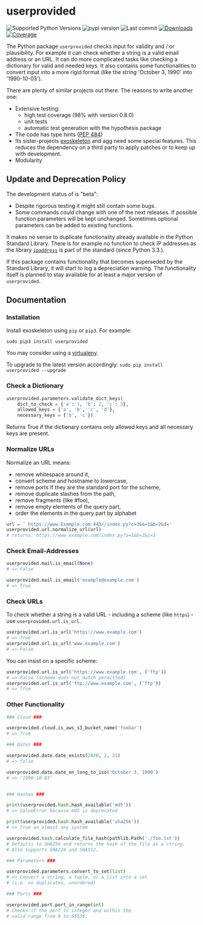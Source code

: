 # userprovided

![Supported Python Versions](https://img.shields.io/pypi/pyversions/userprovided)
![pypi version](https://img.shields.io/pypi/v/userprovided)
![Last commit](https://img.shields.io/github/last-commit/RuedigerVoigt/userprovided)
[![Downloads](https://pepy.tech/badge/userprovided)](https://pepy.tech/project/userprovided)
[![Coverage](https://img.shields.io/badge/coverage-98%25-brightgreen)](https://www.ruediger-voigt.eu/coverage/userprovided/index.html)

The Python package `userprovided` checks input for validity and / or plausibility. For example it can check whether a string is a valid email address or an URL. It can do more complicated tasks like checking a dictionary for valid and needed keys. It also contains some functionalities to convert input into a more rigid format (like the string 'October 3, 1990' into '1990-10-03').

There are plenty of similar projects out there. The reasons to write another one:
* Extensive testing:
    * high test coverage (98% with version 0.8.0)
    * unit tests
    * automatic test generation with the hypothesis package
* The code has type hints ([PEP 484](https://www.python.org/dev/peps/pep-0484/))
* Its sister-projects [exoskeleton](https://github.com/RuedigerVoigt/exoskeleton "GitHub Repository of exoskeleton") and agg need some special features. This reduces the dependency on a third party to apply patches or to keep up with development.
* Modularity


## Update and Deprecation Policy

The development status of is "beta":
* Despite rigorous testing it might still contain some bugs.
* Some commands *could* change with one of the next releases. If possible function parameters will be kept unchanged. Sometimes optional parameters can be added to existing functions.

It makes no sense to duplicate functionality already available in the Python Standard Library. There is for example no function to check IP addresses as the library [`ipaddress`](https://docs.python.org/3/library/ipaddress.html "documentation for the ipaddress library") is part of the standard (since Python 3.3.).

If this package contains functionality that becomes superseded by the Standard Library, it will start to log a depreciation warning. The functionality itself is planned to stay available for at least a major version of `userprovided`.

## Documentation

### Installation

Install exoskeleton using `pip` or `pip3`. For example:

```sudo pip3 install userprovided```

You may consider using a [virtualenv](https://virtualenv.pypa.io/en/latest/userguide/ "Documentation").

To upgrade to the latest version accordingly:
```sudo pip install userprovided --upgrade```

### Check a Dictionary

```python
userprovided.parameters.validate_dict_keys(
    dict_to_check = {'a': 1, 'b': 2, 'c': 3},
    allowed_keys = {'a', 'b', 'c', 'd'},
    necessary_keys = {'b', 'c'})
```
Returns True if the dictionary contains only allowed keys and all necessary keys are present.

### Normalize URLs

Normalize an URL means:
  * remove whitespace around it,
  * convert scheme and hostname to lowercase,
  * remove ports if they are the standard port for the scheme,
  * remove duplicate slashes from the path,
  * remove fragments (like #foo),
  * remove empty elements of the query part,
  * order the elements in the query part by alphabet

```python
url = ' https://www.Example.com:443//index.py?c=3&a=1&b=2&d='
userprovided.url.normalize_url(url)
# returns: https://www.example.com/index.py?a=1&b=2&c=3
```

### Check Email-Addresses

```python
userprovided.mail.is_email(None)
# => False

userprovided.mail.is_email('example@example.com')
# => True
```

### Check URLs

To check whether a string is a valid URL - including a scheme (like `https`) - use `userprovided.url.is_url`. 

```python
userprovided.url.is_url('https://www.example.com')
# => True
userprovided.url.is_url('www.example.com')
# => False
```

You can insist on a specific scheme:

```python
userprovided.url.is_url('https://www.example.com', ('ftp'))
# => False (Schema does not match permitted)
userprovided.url.is_url('ftp://www.example.com', ('ftp'))
# => True
```


### Other Functionality

```python
### Cloud ###

userprovided.cloud.is_aws_s3_bucket_name('foobar')
# => True

### Dates ###

userprovided.date.date_exists(2020, 2, 31)
# => false

userprovided.date.date_en_long_to_iso('October 3, 1990')
# => '1990-10-03'


### Hashes ###

print(userprovided.hash.hash_available('md5'))
# => ValueError because md5 is deprecated

print(userprovided.hash.hash_available('sha256'))
# => True on almost any system

userprovided.hash.calculate_file_hash(pathlib.Path('./foo.txt'))
# Defaults to SHA256 and returns the hash of the file as a string.
# Also supports SHA224 and SHA512.

### Parameters ###

userprovided.parameters.convert_to_set(list)
# => Convert a string, a tuple, or a list into a set
# (i.e. no duplicates, unordered)

### Ports ###

userprovided.port.port_in_range(int)
# Checks if the port is integer and within the
# valid range from 0 to 65536.
```
